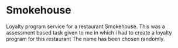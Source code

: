 # Smokehouse
 Loyalty program service for a restaurant Smokehouse. This was a assessment based task given to me in which i had to create a loyalty program for this restaurant The name has been chosen randomly.
